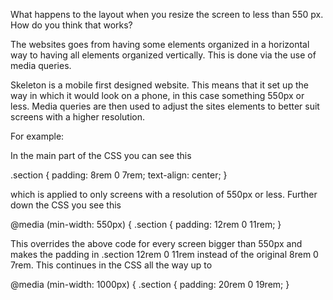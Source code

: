 What happens to the layout when you resize the screen to less than 550 px. How do you think that works?

The websites goes from having some elements organized in a horizontal way to having all elements organized vertically. This is done via the use of media queries.

Skeleton is a mobile first designed website. This means that it set up the way in which it would look on a phone, in this case something 550px or less. Media queries are then used to adjust the sites elements to better suit screens with a higher resolution. 

For example:

In the main part of the CSS you can see this

.section {
  padding: 8rem 0 7rem;
  text-align: center;
}

which is applied to only screens with a resolution of 550px or less. Further down the CSS you see this

@media (min-width: 550px) {
  .section {
    padding: 12rem 0 11rem;
  }

This overrides the above code for every screen bigger than 550px and makes the padding in .section 12rem 0 11rem instead of the original 8rem 0 7rem. This continues in the CSS all the way up to

@media (min-width: 1000px) {
  .section {
    padding: 20rem 0 19rem;
  }
